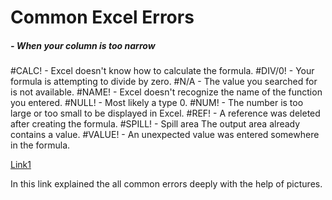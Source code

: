 # Common Excel Errors

#####	- When your column is too narrow 
#CALC!	- Excel doesn't know how to calculate the formula.
#DIV/0!	- Your formula is attempting to divide by zero.
#N/A	-  The value you searched for is not available.
#NAME!	- Excel doesn't recognize the name of the function you entered.
#NULL!	- Most likely a type 0.
#NUM!	- The number is too large or too small to be displayed in Excel.
#REF!	- A reference was deleted after creating the formula.
#SPILL!	- Spill area	The output area already contains a value.
#VALUE!	- An unexpected value was entered somewhere in the formula.

[Link1](https://www.goskills.com/Excel/Resources/Excel-errors#:~:text=Common%20Excel%20errors%20include%20%23DIV,Evaluate%20Formula%20and%20Error%20Checking.)

In this link explained the all common errors deeply with the help of pictures.
